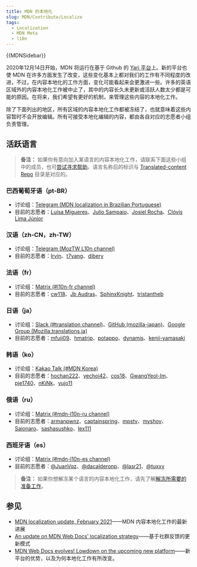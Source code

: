 ```yaml
---
title: MDN 的本地化
slug: MDN/Contribute/Localize
tags:
  - Localization
  - MDN Meta
  - l10n
---
```

{{MDNSidebar}}

2020年12月14日开始，MDN 将运行在基于 Github 的 [Yari 平台](https://github.com/mdn/yari)上。新的平台也使 MDN 在许多方面发生了改变，这些变化基本上都对我们的工作有不同程度的改进，不过，在内容本地化的工作方面，变化可能看起来会更激进一些。许多的英语区域外的内容本地化工作被中止了，其中的内容长久未更新或活跃人数太少都是可能的原因。在将来，我们希望有更好的机制，来管理这些内容的本地化工作。

除了下面列出的地区，所有区域的内容本地化工作都被冻结了，也就意味着这些内容暂时不会开放编辑。所有可接受本地化编辑的内容，都由各自对应的志愿者小组负责管理。

## 活跃语言

> **备注：** 如果你有意向加入某语言的内容本地化工作，请联系下面这些小组中的成员，也可[尝试寻求帮助](/zh-CN/docs/MDN/Contribute/Getting_started#step_4_ask_for_help)。语言名称后的标识与 [Translated-content Repo](https://github.com/mdn/translated-content) 目录是对应的。

### 巴西葡萄牙语（pt-BR）

- 讨论组：[Telegram (MDN localization in Brazilian Portuguese)](https://t.me/mdn_l10n_pt_br)
- 目前的志愿者：[Luisa Migueres](https://github.com/lumigueres)、[Julio Sampaio](https://github.com/juliosampaio)、[Josiel Rocha](https://github.com/josielrocha)、[Clóvis Lima Júnior](https://github.com/clovislima)

### 汉语（zh-CN，zh-TW）

- 讨论组：[Telegram (MozTW L10n channel)](https://moztw.org/tg)
- 目前的志愿者：[Irvin](https://github.com/irvin)、[t7yang](https://github.com/t7yang)、[dibery](https://github.com/dibery)

### 法语（fr）

- 讨论组：[Matrix (#l10n-fr channel)](https://chat.mozilla.org/#/room/#l10n-fr:mozilla.org)
- 目前的志愿者：[cw118](https://github.com/cw118)、[Jb Audras](https://github.com/audrasjb)、[SphinxKnight](https://github.com/SphinxKnight)、[tristantheb](https://github.com/tristantheb)

### 日语（ja）

- 讨论组：[Slack (#translation channel)](https://mozillajp.slack.com/)、[GitHub (mozilla-japan)](https://github.com/mozilla-japan/translation)、[Google Group (Mozilla.translations.ja)](https://groups.google.com/forum/#!forum/mozilla-translations-ja)
- 目前的志愿者：[mfuji09](https://github.com/mfuji09)、[hmatrjp](https://github.com/hmatrjp)、[potappo](https://github.com/potappo)、[dynamis](https://github.com/dynamis)、[kenji-yamasaki](https://github.com/kenji-yamasaki)

### 韩语（ko）

- 讨论组：[Kakao Talk (#MDN Korea)](https://open.kakao.com/o/gdfG288c)
- 目前的志愿者：[hochan222](https://github.com/hochan222)、[yechoi42](https://github.com/yechoi42)、[cos18](https://github.com/cos18)、[GwangYeol-Im](https://github.com/GwangYeol-Im)、[pje1740](https://github.com/pje1740)、[nKiNk](https://github.com/nKiNk)、[yujo11](https://github.com/yujo11)

### 俄语（ru）

- 讨论组：[Matrix (#mdn-l10n-ru channel)](https://chat.mozilla.org/#/room/#mdn-l10n-ru:mozilla.org)
- 目前的志愿者：[armanpwnz](https://github.com/armanpwnz)、[captainspring](https://github.com/captainspring)、[mpstv](https://github.com/mpstv)、[myshov](https://github.com/myshov)、[Saionaro](https://github.com/Saionaro)、[sashasushko](https://github.com/sashasushko)、[lex111](https://github.com/lex111)

### 西班牙语（es）

- 讨论组：[Matrix (#mdn-l10n-es channel)](https://chat.mozilla.org/#/room/#mdn-l10n-es:mozilla.org)
- 目前的志愿者：[@JuanVqz](https://github.com/JuanVqz)、[@dacalderonp](https://github.com/dacalderonp)、[@lasr21](https://github.com/lasr21)、[@tuxxy](https://github.com/tuxxy)

> **备注：** 如果你想解冻某个语言的内容本地化工作，请先了解[解冻所需要的准备工作](https://github.com/mdn/translated-content/blob/main/PEERS_GUIDELINES.md#activating-a-locale)。

## 参见

- [MDN localization update, February 2021](https://hacks.mozilla.org/mdn-localization-update-february-2021/)——MDN 内容本地化工作的最新进展
- [An update on MDN Web Docs’ localization strategy](https://hacks.mozilla.org/an-update-on-mdn-web-docs-localization-strategy/)——基于社群反馈的更新模式
- [MDN Web Docs evolves! Lowdown on the upcoming new platform](https://hacks.mozilla.org/mdn-web-docs-evolves-lowdown-on-the-upcoming-new-platform/)——新平台的优势，以及为何本地化工作有所改变。
